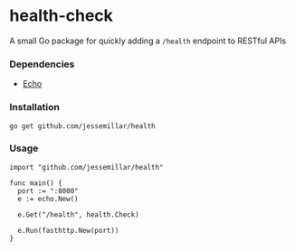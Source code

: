 # health-check
A small Go package for quickly adding a `/health` endpoint to RESTful APIs

### Dependencies
- [Echo](https://labstack.com/echo)

### Installation
```
go get github.com/jessemillar/health
```

### Usage
```
import "github.com/jessemillar/health"
```

```
func main() {
  port := ":8000"
  e := echo.New()

  e.Get("/health", health.Check)

  e.Run(fasthttp.New(port))
}
```
